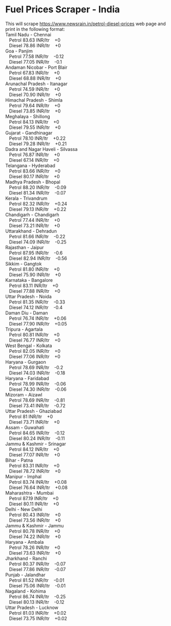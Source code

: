 # Fuel Prices Scraper - India

This will scrape https://www.newsrain.in/petrol-diesel-prices web page and print in the following format:
<br/>
Tamil Nadu - Chennai<br/>
&nbsp;&nbsp;&nbsp;Petrol 83.63 INR/ltr&nbsp;&nbsp;&nbsp;&nbsp;+0<br/>
&nbsp;&nbsp;&nbsp;Diesel 78.86 INR/ltr&nbsp;&nbsp;&nbsp;&nbsp;+0<br/>
Goa - Panjim<br/>
&nbsp;&nbsp;&nbsp;Petrol 77.58 INR/ltr&nbsp;&nbsp;&nbsp;&nbsp;-0.12<br/>
&nbsp;&nbsp;&nbsp;Diesel 77.05 INR/ltr&nbsp;&nbsp;&nbsp;&nbsp;-0.1<br/>
Andaman Nicobar - Port Blair<br/>
&nbsp;&nbsp;&nbsp;Petrol 67.83 INR/ltr&nbsp;&nbsp;&nbsp;&nbsp;+0<br/>
&nbsp;&nbsp;&nbsp;Diesel 68.88 INR/ltr&nbsp;&nbsp;&nbsp;&nbsp;+0<br/>
Arunachal Pradesh - Itanagar<br/>
&nbsp;&nbsp;&nbsp;Petrol 74.59 INR/ltr&nbsp;&nbsp;&nbsp;&nbsp;+0<br/>
&nbsp;&nbsp;&nbsp;Diesel 70.90 INR/ltr&nbsp;&nbsp;&nbsp;&nbsp;+0<br/>
Himachal Pradesh - Shimla<br/>
&nbsp;&nbsp;&nbsp;Petrol 79.64 INR/ltr&nbsp;&nbsp;&nbsp;&nbsp;+0<br/>
&nbsp;&nbsp;&nbsp;Diesel 73.85 INR/ltr&nbsp;&nbsp;&nbsp;&nbsp;+0<br/>
Meghalaya - Shillong<br/>
&nbsp;&nbsp;&nbsp;Petrol 84.13 INR/ltr&nbsp;&nbsp;&nbsp;&nbsp;+0<br/>
&nbsp;&nbsp;&nbsp;Diesel 79.55 INR/ltr&nbsp;&nbsp;&nbsp;&nbsp;+0<br/>
Gujarat - Gandhinagar<br/>
&nbsp;&nbsp;&nbsp;Petrol 78.10 INR/ltr&nbsp;&nbsp;&nbsp;&nbsp;+0.22<br/>
&nbsp;&nbsp;&nbsp;Diesel 79.28 INR/ltr&nbsp;&nbsp;&nbsp;&nbsp;+0.21<br/>
Dadra and Nagar Haveli - Silvassa<br/>
&nbsp;&nbsp;&nbsp;Petrol 76.87 INR/ltr&nbsp;&nbsp;&nbsp;&nbsp;+0<br/>
&nbsp;&nbsp;&nbsp;Diesel 67.14 INR/ltr&nbsp;&nbsp;&nbsp;&nbsp;+0<br/>
Telangana - Hyderabad<br/>
&nbsp;&nbsp;&nbsp;Petrol 83.66 INR/ltr&nbsp;&nbsp;&nbsp;&nbsp;+0<br/>
&nbsp;&nbsp;&nbsp;Diesel 80.17 INR/ltr&nbsp;&nbsp;&nbsp;&nbsp;+0<br/>
Madhya Pradesh - Bhopal<br/>
&nbsp;&nbsp;&nbsp;Petrol 88.20 INR/ltr&nbsp;&nbsp;&nbsp;&nbsp;-0.09<br/>
&nbsp;&nbsp;&nbsp;Diesel 81.34 INR/ltr&nbsp;&nbsp;&nbsp;&nbsp;-0.07<br/>
Kerala - Trivandrum<br/>
&nbsp;&nbsp;&nbsp;Petrol 82.32 INR/ltr&nbsp;&nbsp;&nbsp;&nbsp;+0.24<br/>
&nbsp;&nbsp;&nbsp;Diesel 79.13 INR/ltr&nbsp;&nbsp;&nbsp;&nbsp;+0.22<br/>
Chandigarh - Chandigarh<br/>
&nbsp;&nbsp;&nbsp;Petrol 77.44 INR/ltr&nbsp;&nbsp;&nbsp;&nbsp;+0<br/>
&nbsp;&nbsp;&nbsp;Diesel 73.21 INR/ltr&nbsp;&nbsp;&nbsp;&nbsp;+0<br/>
Uttarakhand - Dehradun<br/>
&nbsp;&nbsp;&nbsp;Petrol 81.66 INR/ltr&nbsp;&nbsp;&nbsp;&nbsp;-0.22<br/>
&nbsp;&nbsp;&nbsp;Diesel 74.09 INR/ltr&nbsp;&nbsp;&nbsp;&nbsp;-0.25<br/>
Rajasthan - Jaipur<br/>
&nbsp;&nbsp;&nbsp;Petrol 87.95 INR/ltr&nbsp;&nbsp;&nbsp;&nbsp;-0.6<br/>
&nbsp;&nbsp;&nbsp;Diesel 82.94 INR/ltr&nbsp;&nbsp;&nbsp;&nbsp;-0.56<br/>
Sikkim - Gangtok<br/>
&nbsp;&nbsp;&nbsp;Petrol 81.80 INR/ltr&nbsp;&nbsp;&nbsp;&nbsp;+0<br/>
&nbsp;&nbsp;&nbsp;Diesel 75.90 INR/ltr&nbsp;&nbsp;&nbsp;&nbsp;+0<br/>
Karnataka - Bangalore<br/>
&nbsp;&nbsp;&nbsp;Petrol 83.11 INR/ltr&nbsp;&nbsp;&nbsp;&nbsp;+0<br/>
&nbsp;&nbsp;&nbsp;Diesel 77.88 INR/ltr&nbsp;&nbsp;&nbsp;&nbsp;+0<br/>
Uttar Pradesh - Noida<br/>
&nbsp;&nbsp;&nbsp;Petrol 81.35 INR/ltr&nbsp;&nbsp;&nbsp;&nbsp;-0.33<br/>
&nbsp;&nbsp;&nbsp;Diesel 74.12 INR/ltr&nbsp;&nbsp;&nbsp;&nbsp;-0.4<br/>
Daman Diu - Daman<br/>
&nbsp;&nbsp;&nbsp;Petrol 76.74 INR/ltr&nbsp;&nbsp;&nbsp;&nbsp;+0.06<br/>
&nbsp;&nbsp;&nbsp;Diesel 77.90 INR/ltr&nbsp;&nbsp;&nbsp;&nbsp;+0.05<br/>
Tripura - Agartala<br/>
&nbsp;&nbsp;&nbsp;Petrol 80.81 INR/ltr&nbsp;&nbsp;&nbsp;&nbsp;+0<br/>
&nbsp;&nbsp;&nbsp;Diesel 76.77 INR/ltr&nbsp;&nbsp;&nbsp;&nbsp;+0<br/>
West Bengal - Kolkata<br/>
&nbsp;&nbsp;&nbsp;Petrol 82.05 INR/ltr&nbsp;&nbsp;&nbsp;&nbsp;+0<br/>
&nbsp;&nbsp;&nbsp;Diesel 77.06 INR/ltr&nbsp;&nbsp;&nbsp;&nbsp;+0<br/>
Haryana - Gurgaon<br/>
&nbsp;&nbsp;&nbsp;Petrol 78.69 INR/ltr&nbsp;&nbsp;&nbsp;&nbsp;-0.2<br/>
&nbsp;&nbsp;&nbsp;Diesel 74.03 INR/ltr&nbsp;&nbsp;&nbsp;&nbsp;-0.18<br/>
Haryana - Faridabad<br/>
&nbsp;&nbsp;&nbsp;Petrol 78.99 INR/ltr&nbsp;&nbsp;&nbsp;&nbsp;-0.06<br/>
&nbsp;&nbsp;&nbsp;Diesel 74.30 INR/ltr&nbsp;&nbsp;&nbsp;&nbsp;-0.06<br/>
Mizoram - Aizawl<br/>
&nbsp;&nbsp;&nbsp;Petrol 78.69 INR/ltr&nbsp;&nbsp;&nbsp;&nbsp;-0.81<br/>
&nbsp;&nbsp;&nbsp;Diesel 73.41 INR/ltr&nbsp;&nbsp;&nbsp;&nbsp;-0.72<br/>
Uttar Pradesh - Ghaziabad<br/>
&nbsp;&nbsp;&nbsp;Petrol 81 INR/ltr&nbsp;&nbsp;&nbsp;&nbsp;+0<br/>
&nbsp;&nbsp;&nbsp;Diesel 73.71 INR/ltr&nbsp;&nbsp;&nbsp;&nbsp;+0<br/>
Assam - Guwahati<br/>
&nbsp;&nbsp;&nbsp;Petrol 84.65 INR/ltr&nbsp;&nbsp;&nbsp;&nbsp;-0.12<br/>
&nbsp;&nbsp;&nbsp;Diesel 80.24 INR/ltr&nbsp;&nbsp;&nbsp;&nbsp;-0.11<br/>
Jammu & Kashmir - Srinagar<br/>
&nbsp;&nbsp;&nbsp;Petrol 84.12 INR/ltr&nbsp;&nbsp;&nbsp;&nbsp;+0<br/>
&nbsp;&nbsp;&nbsp;Diesel 77.07 INR/ltr&nbsp;&nbsp;&nbsp;&nbsp;+0<br/>
Bihar - Patna<br/>
&nbsp;&nbsp;&nbsp;Petrol 83.31 INR/ltr&nbsp;&nbsp;&nbsp;&nbsp;+0<br/>
&nbsp;&nbsp;&nbsp;Diesel 78.72 INR/ltr&nbsp;&nbsp;&nbsp;&nbsp;+0<br/>
Manipur - Imphal<br/>
&nbsp;&nbsp;&nbsp;Petrol 83.74 INR/ltr&nbsp;&nbsp;&nbsp;&nbsp;+0.08<br/>
&nbsp;&nbsp;&nbsp;Diesel 76.64 INR/ltr&nbsp;&nbsp;&nbsp;&nbsp;+0.08<br/>
Maharashtra - Mumbai<br/>
&nbsp;&nbsp;&nbsp;Petrol 87.19 INR/ltr&nbsp;&nbsp;&nbsp;&nbsp;+0<br/>
&nbsp;&nbsp;&nbsp;Diesel 80.11 INR/ltr&nbsp;&nbsp;&nbsp;&nbsp;+0<br/>
Delhi - New Delhi<br/>
&nbsp;&nbsp;&nbsp;Petrol 80.43 INR/ltr&nbsp;&nbsp;&nbsp;&nbsp;+0<br/>
&nbsp;&nbsp;&nbsp;Diesel 73.56 INR/ltr&nbsp;&nbsp;&nbsp;&nbsp;+0<br/>
Jammu & Kashmir - Jammu<br/>
&nbsp;&nbsp;&nbsp;Petrol 80.78 INR/ltr&nbsp;&nbsp;&nbsp;&nbsp;+0<br/>
&nbsp;&nbsp;&nbsp;Diesel 74.22 INR/ltr&nbsp;&nbsp;&nbsp;&nbsp;+0<br/>
Haryana - Ambala<br/>
&nbsp;&nbsp;&nbsp;Petrol 78.26 INR/ltr&nbsp;&nbsp;&nbsp;&nbsp;+0<br/>
&nbsp;&nbsp;&nbsp;Diesel 73.63 INR/ltr&nbsp;&nbsp;&nbsp;&nbsp;+0<br/>
Jharkhand - Ranchi<br/>
&nbsp;&nbsp;&nbsp;Petrol 80.37 INR/ltr&nbsp;&nbsp;&nbsp;&nbsp;-0.07<br/>
&nbsp;&nbsp;&nbsp;Diesel 77.86 INR/ltr&nbsp;&nbsp;&nbsp;&nbsp;-0.07<br/>
Punjab - Jalandhar<br/>
&nbsp;&nbsp;&nbsp;Petrol 81.52 INR/ltr&nbsp;&nbsp;&nbsp;&nbsp;-0.01<br/>
&nbsp;&nbsp;&nbsp;Diesel 75.06 INR/ltr&nbsp;&nbsp;&nbsp;&nbsp;-0.01<br/>
Nagaland - Kohima<br/>
&nbsp;&nbsp;&nbsp;Petrol 86.74 INR/ltr&nbsp;&nbsp;&nbsp;&nbsp;-0.25<br/>
&nbsp;&nbsp;&nbsp;Diesel 80.13 INR/ltr&nbsp;&nbsp;&nbsp;&nbsp;-0.12<br/>
Uttar Pradesh - Lucknow<br/>
&nbsp;&nbsp;&nbsp;Petrol 81.03 INR/ltr&nbsp;&nbsp;&nbsp;&nbsp;+0.02<br/>
&nbsp;&nbsp;&nbsp;Diesel 73.75 INR/ltr&nbsp;&nbsp;&nbsp;&nbsp;+0.02<br/>
